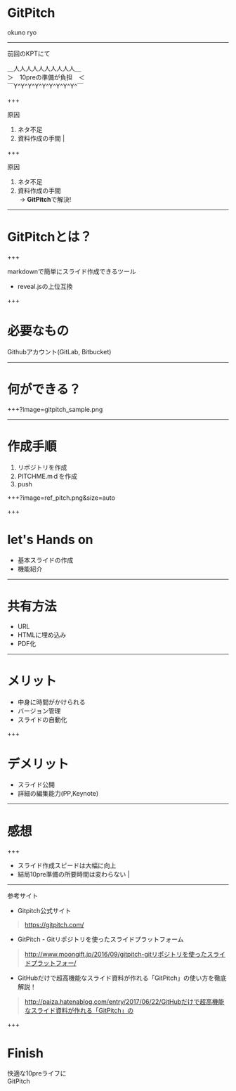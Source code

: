 # GitPitch

okuno ryo

---

前回のKPTにて

＿人人人人人人人人人人＿  
＞　10preの準備が負担　＜  
￣Y^Y^Y^Y^Y^Y^Y^Y^Y^￣  

+++

原因
1. ネタ不足
2. 資料作成の手間 |

+++


原因
1. ネタ不足
2. 資料作成の手間  
  -> **GitPitch**で解決!

---

# GitPitchとは？

+++


markdownで簡単にスライド作成できるツール  

* reveal.jsの上位互換

+++

# 必要なもの
Githubアカウント(GitLab, Bitbucket)

---

# 何ができる？

+++?image=gitpitch_sample.png

---

# 作成手順
1. リポジトリを作成
2. PITCHME.mｄを作成
3. push

+++?image=ref_pitch.png&size=auto

+++

# let's Hands on
* 基本スライドの作成
* 機能紹介

---

# 共有方法
* URL
* HTMLに埋め込み
* PDF化

---

# メリット
* 中身に時間がかけられる
* バージョン管理
* スライドの自動化

+++ 

# デメリット
* スライド公開
* 詳細の編集能力(PP,Keynote)

---

# 感想

+++

* スライド作成スピードは大幅に向上 
* 結局10pre準備の所要時間は変わらない |

---

参考サイト
* Gitpitch公式サイト  
> https://gitpitch.com/
* GitPitch - Gitリポジトリを使ったスライドプラットフォーム  
> http://www.moongift.jp/2016/09/gitpitch-gitリポジトリを使ったスライドプラットフォー/
* GitHubだけで超高機能なスライド資料が作れる「GitPitch」の使い方を徹底解説！  
> http://paiza.hatenablog.com/entry/2017/06/22/GitHubだけで超高機能なスライド資料が作れる「GitPitch」の  

+++

# Finish

快適な10preライフに  
GitPitch


